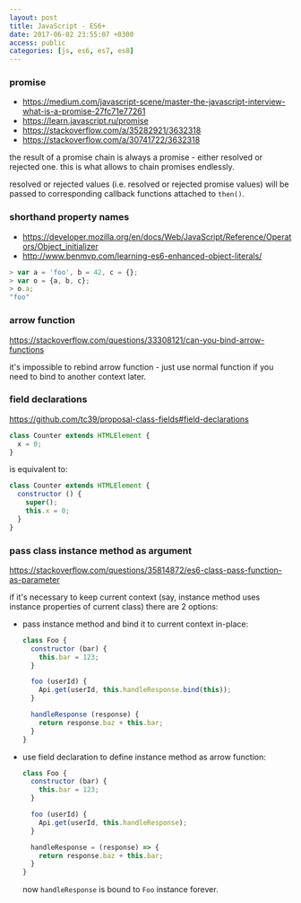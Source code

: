 ```yaml
---
layout: post
title: JavaScript - ES6+
date: 2017-06-02 23:55:07 +0300
access: public
categories: [js, es6, es7, es8]
---
```


<!-- more -->

### promise

- <https://medium.com/javascript-scene/master-the-javascript-interview-what-is-a-promise-27fc71e77261>
- <https://learn.javascript.ru/promise>
- <https://stackoverflow.com/a/35282921/3632318>
- <https://stackoverflow.com/a/30741722/3632318>

the result of a promise chain is always a promise - either resolved or
rejected one. this is what allows to chain promises endlessly.

resolved or rejected values (i.e. resolved or rejected promise values) will be
passed to corresponding callback functions attached to `then()`.

### shorthand property names

- <https://developer.mozilla.org/en/docs/Web/JavaScript/Reference/Operators/Object_initializer>
- <http://www.benmvp.com/learning-es6-enhanced-object-literals/>

```javascript
> var a = 'foo', b = 42, c = {};
> var o = {a, b, c};
> o.a;
"foo"
```

### arrow function

<https://stackoverflow.com/questions/33308121/can-you-bind-arrow-functions>

it's impossible to rebind arrow function - just use normal function if
you need to bind to another context later.

### field declarations

<https://github.com/tc39/proposal-class-fields#field-declarations>

```javascript
class Counter extends HTMLElement {
  x = 0;
}
```

is equivalent to:

```javascript
class Counter extends HTMLElement {
  constructor () {
    super();
    this.x = 0;
  }
}
```

### pass class instance method as argument

<https://stackoverflow.com/questions/35814872/es6-class-pass-function-as-parameter>

if it's necessary to keep current context (say, instance method uses instance
properties of current class) there are 2 options:

- pass instance method and bind it to current context in-place:

  ```javascript
  class Foo {
    constructor (bar) {
      this.bar = 123;
    }

    foo (userId) {
      Api.get(userId, this.handleResponse.bind(this));
    }

    handleResponse (response) {
      return response.baz + this.bar;
    }
  }
  ```

- use field declaration to define instance method as arrow function:

  ```javascript
  class Foo {
    constructor (bar) {
      this.bar = 123;
    }

    foo (userId) {
      Api.get(userId, this.handleResponse);
    }

    handleResponse = (response) => {
      return response.baz + this.bar;
    }
  }
  ```

  now `handleResponse` is bound to `Foo` instance forever.
